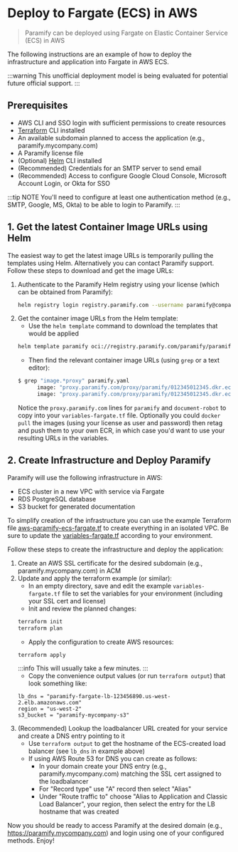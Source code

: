 # Deploy to Fargate (ECS) in AWS
> Paramify can be deployed using Fargate on Elastic Container Service (ECS) in AWS

The following instructions are an example of how to deploy the infrastructure and application into Fargate in AWS ECS.

:::warning
This unofficial deployment model is being evaluated for potential future official support.
:::

## Prerequisites
- AWS CLI and SSO login with sufficient permissions to create resources
- [Terraform](https://www.terraform.io/) CLI installed
- An available subdomain planned to access the application (e.g., paramify.mycompany.com)
- A Paramify license file
- (Optional) [Helm](https://helm.sh/docs/intro/install/) CLI installed
- (Recommended) Credentials for an SMTP server to send email
- (Recommended) Access to configure Google Cloud Console, Microsoft Account Login, or Okta for SSO

:::tip NOTE
You'll need to configure at least one authentication method (e.g., SMTP, Google, MS, Okta) to be able to login to Paramify.
:::


## 1. Get the latest Container Image URLs using Helm
The easiest way to get the latest image URLs is temporarily pulling the templates using Helm. Alternatively you can contact Paramify support.
Follow these steps to download and get the image URLs:
1. Authenticate to the Paramify Helm registry using your license (which can be obtained from Paramify):
    ```bash
    helm registry login registry.paramify.com --username paramify@company.com --password <license_id>
    ```
2. Get the container image URLs from the Helm template:
    - Use the `helm template` command to download the templates that would be applied
    ```bash
    helm template paramify oci://registry.paramify.com/paramify/paramify > paramify.yaml
    ```
    - Then find the relevant container image URLs (using `grep` or a text editor):
    ```bash
    $ grep "image.*proxy" paramify.yaml
          image: "proxy.paramify.com/proxy/paramify/012345012345.dkr.ecr.us-west-2.amazonaws.com/document-robot:abc1234@sha256:abcdefg1234567890..."
          image: "proxy.paramify.com/proxy/paramify/012345012345.dkr.ecr.us-west-2.amazonaws.com/paramify:abc1234@sha256:abcdefg1234567890..."
    ```
    Notice the `proxy.paramify.com` lines for `paramify` and `document-robot` to copy into your `variables-fargate.tf` file.
    Optionally you could `docker pull` the images (using your license as user and password) then retag and push them to your own ECR, in which case you'd want to use your resulting URLs in the variables.


## 2. Create Infrastructure and Deploy Paramify
Paramify will use the following infrastructure in AWS:
- ECS cluster in a new VPC with service via Fargate
- RDS PostgreSQL database
- S3 bucket for generated documentation

To simplify creation of the infrastructure you can use the example Terraform file [aws-paramify-ecs-fargate.tf](https://github.com/paramify/support/blob/main/aws/aws-paramify-ecs-fargate.tf) to create everything in an isolated VPC. Be sure to update the [variables-fargate.tf](https://github.com/paramify/support/blob/main/aws/variables-fargate.tf) according to your environment.

Follow these steps to create the infrastructure and deploy the application:
1. Create an AWS SSL certificate for the desired subdomain (e.g., paramify.mycompany.com) in ACM
2. Update and apply the terraform example (or similar):
    - In an empty directory, save and edit the example `variables-fargate.tf` file to set the variables for your environment (including your SSL cert and license)
    - Init and review the planned changes:
    ```bash
    terraform init
    terraform plan
    ```
    - Apply the configuration to create AWS resources:
    ```bash
    terraform apply
    ```
    :::info
    This will usually take a few minutes.
    :::
    - Copy the convenience output values (or run `terraform output`) that look something like:
    ```
    lb_dns = "paramify-fargate-lb-123456890.us-west-2.elb.amazonaws.com"
    region = "us-west-2"
    s3_bucket = "paramify-mycompany-s3"
    ```
3. (Recommended) Lookup the loadbalancer URL created for your service and create a DNS entry pointing to it
    - Use `terraform output` to get the hostname of the ECS-created load balancer (see `lb_dns` in example above)
    - If using AWS Route 53 for DNS you can create as follows:
        - In your domain create your DNS entry (e.g., paramify.mycompany.com) matching the SSL cert assigned to the loadbalancer
        - For "Record type" use "A" record then select "Alias"
        - Under "Route traffic to" choose "Alias to Application and Classic Load Balancer", your region, then select the entry for the LB hostname that was created

Now you should be ready to access Paramify at the desired domain (e.g., https://paramify.mycompany.com) and login using one of your configured methods. Enjoy!
